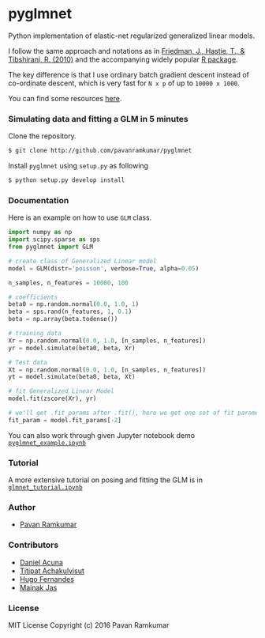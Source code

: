 # pyglmnet

Python implementation of elastic-net regularized generalized linear models.

I follow the same approach and notations as in
[Friedman, J., Hastie, T., & Tibshirani, R. (2010)](https://core.ac.uk/download/files/153/6287975.pdf)
and the accompanying widely popular [R package](https://web.stanford.edu/~hastie/glmnet/glmnet_alpha.html).

The key difference is that I use ordinary batch gradient descent instead of co-ordinate descent, which is very fast for `N x p` of up to `10000 x 1000`.

You can find some resources [here](doc/resources.md).


### Simulating data and fitting a GLM in 5 minutes

Clone the repository.

```bash
$ git clone http://github.com/pavanramkumar/pyglmnet
```

Install `pyglmnet` using `setup.py` as following

```bash
$ python setup.py develop install
```


### Documentation

Here is an example on how to use `GLM` class.

```python
import numpy as np
import scipy.sparse as sps
from pyglmnet import GLM

# create class of Generalized Linear model
model = GLM(distr='poisson', verbose=True, alpha=0.05)

n_samples, n_features = 10000, 100

# coefficients
beta0 = np.random.normal(0.0, 1.0, 1)
beta = sps.rand(n_features, 1, 0.1)
beta = np.array(beta.todense())

# training data
Xr = np.random.normal(0.0, 1.0, [n_samples, n_features])
yr = model.simulate(beta0, beta, Xr)

# Test data
Xt = np.random.normal(0.0, 1.0, [n_samples, n_features])
yt = model.simulate(beta0, beta, Xt)

# fit Generalized Linear Model
model.fit(zscore(Xr), yr)

# we'll get .fit_params after .fit(), here we get one set of fit parameters
fit_param = model.fit_params[-2]
```

You can also work through given Jupyter notebook demo
[`pyglmnet_example.ipynb`](scripts/pyglmnet_example.ipynb)


### Tutorial

A more extensive tutorial on posing and fitting the GLM is in
[`glmnet_tutorial.ipynb`](scripts/glmnet_tutorial.ipynb)


### Author

* [Pavan Ramkumar](http:/github.com/pavanramkumar)

### Contributors

* [Daniel Acuna](http:/github.com/daniel-acuna)
* [Titipat Achakulvisut](http:/github.com/titipata)
* [Hugo Fernandes](http:/github.com/hugoguh)
* [Mainak Jas](http:/github.com/jasmainak)

### License

MIT License Copyright (c) 2016 Pavan Ramkumar
